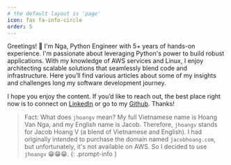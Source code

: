 ```yaml
---
# the default layout is 'page'
icon: fas fa-info-circle
order: 5
---
```


Greetings! 👋 I'm Nga, Python Engineer with 5+ years of hands-on experience. I'm passionate about leveraging Python's power to build robust applications. With my knowledge of AWS services and Linux, I enjoy architecting scalable solutions that seamlessly blend code and infrastructure. Here you’ll find various articles about some of my insights and challenges long my software development journey.

I hope you enjoy the content. If you’d like to reach out, the best place right now is to connect on [LinkedIn](https://www.linkedin.com/in/ngahoangvan/) or go to my [Github](https://github.com/ngahoangvan). Thanks!

> Fact: What does `jhoangv` mean? My full Vietnamese name is Hoang Van Nga, and my English name is Jacob. Therefore, `jhoangv` stands for Jacob Hoang V (a blend of Vietnamese and English). I had originally intended to purchase the domain named `jacobhoang.com`, but unfortunately, it's not available on AWS. So I decided to use `jhoangv` 😁😁😁.
{: .prompt-info }